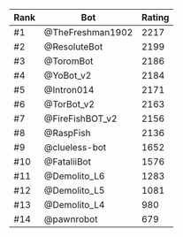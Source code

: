 Rank|Bot|Rating
---|---|---
#1|@TheFreshman1902|2217
#2|@ResoluteBot|2199
#3|@ToromBot|2186
#4|@YoBot_v2|2184
#5|@Intron014|2171
#6|@TorBot_v2|2163
#7|@FireFishBOT_v2|2156
#8|@RaspFish|2136
#9|@clueless-bot|1652
#10|@FataliiBot|1576
#11|@Demolito_L6|1283
#12|@Demolito_L5|1081
#13|@Demolito_L4|980
#14|@pawnrobot|679
